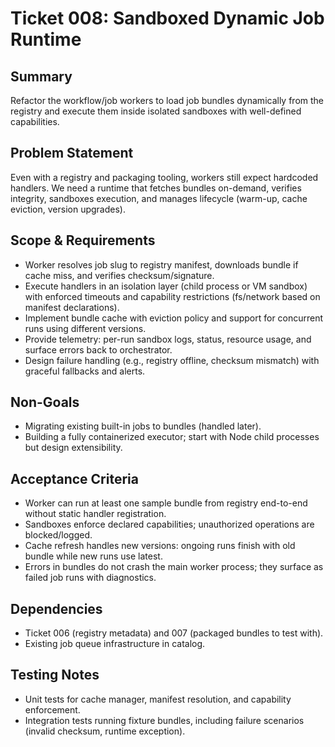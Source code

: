 # Ticket 008: Sandboxed Dynamic Job Runtime

## Summary
Refactor the workflow/job workers to load job bundles dynamically from the registry and execute them inside isolated sandboxes with well-defined capabilities.

## Problem Statement
Even with a registry and packaging tooling, workers still expect hardcoded handlers. We need a runtime that fetches bundles on-demand, verifies integrity, sandboxes execution, and manages lifecycle (warm-up, cache eviction, version upgrades).

## Scope & Requirements
- Worker resolves job slug to registry manifest, downloads bundle if cache miss, and verifies checksum/signature.
- Execute handlers in an isolation layer (child process or VM sandbox) with enforced timeouts and capability restrictions (fs/network based on manifest declarations).
- Implement bundle cache with eviction policy and support for concurrent runs using different versions.
- Provide telemetry: per-run sandbox logs, status, resource usage, and surface errors back to orchestrator.
- Design failure handling (e.g., registry offline, checksum mismatch) with graceful fallbacks and alerts.

## Non-Goals
- Migrating existing built-in jobs to bundles (handled later).
- Building a fully containerized executor; start with Node child processes but design extensibility.

## Acceptance Criteria
- Worker can run at least one sample bundle from registry end-to-end without static handler registration.
- Sandboxes enforce declared capabilities; unauthorized operations are blocked/logged.
- Cache refresh handles new versions: ongoing runs finish with old bundle while new runs use latest.
- Errors in bundles do not crash the main worker process; they surface as failed job runs with diagnostics.

## Dependencies
- Ticket 006 (registry metadata) and 007 (packaged bundles to test with).
- Existing job queue infrastructure in catalog.

## Testing Notes
- Unit tests for cache manager, manifest resolution, and capability enforcement.
- Integration tests running fixture bundles, including failure scenarios (invalid checksum, runtime exception).
